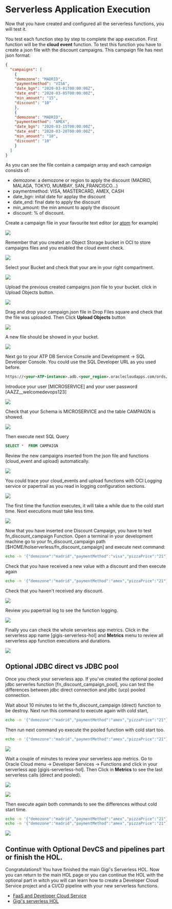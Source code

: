 # Serverless Application Execution
Now that you have created and configured all the serverless functions, you will test it.

You test each function step by step to complete the app execution.
First function will be the **cloud event** function. To test this function you have to create a json file with the discount campaigns. This campaign file has next json format:
```json
{
  "campaigns": [
    {
    "demozone": "MADRID",
    "paymentmethod": "VISA",
    "date_bgn": "2020-03-01T00:00:00Z",
    "date_end": "2020-03-05T00:00:00Z",
    "min_amount": "15",
    "discount": "10"
    },
    {
    "demozone": "MADRID",
    "paymentmethod": "AMEX",
    "date_bgn": "2020-03-15T00:00:00Z",
    "date_end": "2020-03-20T00:00:00Z",
    "min_amount": "10",
    "discount": "10"
    }
  ]
}
```
As you can see the file contain a campaign array and each campaign consists of: 
- demozone: a demozone or region to apply the discount (MADRID, MALAGA, TOKYO, MUMBAY, SAN_FRANCISCO...)
- paymentmethod: VISA, MASTERCARD, AMEX, CASH
- date_bgn: inital date for applay the discount
- date_end: final date to apply the discount
- min_amount: the min amount to apply the discount
- discount: % of discount.

Create a campaign file in your favourite text editor (or [atom](https://atom.io/) for example)

![](./media/fn-execution/faas-app-execution01.png)

Remember that you created an Object Storage bucket in OCI to store campaigns files and you enabled the cloud event check. 

![](./media/fn-execution/faas-app-execution02.png)

Select your Bucket and check that your are in your right compartment.

![](./media/fn-execution/faas-app-execution03.png)

Upload the previous created campaigns json file to your bucket. click in Upload Objects button.

![](./media/fn-execution/faas-app-execution04.png)

Drag and drop your campaign.json file in Drop Files square and check that the file was uploaded. Then Click **Upload Objects** button

![](./media/fn-execution/faas-app-execution05.png)

A new file should be showed in your bucket.

![](./media/fn-execution/faas-app-execution06.png)

Next go to your ATP DB Service Console and Development -> SQL Developer Console. You could use the SQL Developer URL as you used before.

```html
https://<your-ATP-instance>.adb.<your_region>.oraclecloudapps.com/ords/atp/_sdw/?nav=worksheet
```
Introduce your user [MICROSERVICE] and your user password [AAZZ__welcomedevops123]

![](./media/ATP-configure07.PNG)

Check that your Schema is MICROSERVICE and the table CAMPAIGN is showed.

![](./media/fn-execution/faas-app-execution07.png)

Then execute next SQL Query 
```sql 
SELECT *  FROM CAMPAIGN
``` 
Review the new campaigns inserted from the json file and functions (cloud_event and upload) automatically.

![](./media/fn-execution/faas-app-execution08.png)

You could trace your cloud_events and upload functions with OCI Logging service or papertrail as you read in logging configuration sections. 

![](./media/fn-execution/faas-app-execution09.png)

The first time the function executes, it will take a while due to the cold start time. Next executions must take less time.

![](./media/fn-execution/faas-app-execution10.png)

Now that you have inserted one Discount Campaign, you have to test fn_discount_campaign Function. Open a terminal in your development machine go to your fn_discount_campaign path [$HOME/holserverless/fn_discount_campaign] and execute next command:
```sh
echo -n '{"demozone":"madrid","paymentMethod":"visa","pizzaPrice":"21"}' | fn invoke gigis-serverless-hol fn_discount_campaign
```
Check that you have received a new value with a discount and then execute again
```sh
echo -n '{"demozone":"madrid","paymentMethod":"amex","pizzaPrice":"21"}' | fn invoke gigis-serverless-hol fn_discount_campaign
```
Check that you haven't received any discount.

![](./media/fn-execution/faas-app-execution11.png)

Review you papertrail log to see the function logging.

![](./media/fn-execution/faas-app-execution12.png)

Finally you can check the whole serverless app metrics. Click in the serverless app name [gigis-serverless-hol] and **Metrics** menu to review all serverless app function executions and durations.

![](./media/fn-execution/faas-app-execution13.png)

## Optional JDBC direct vs JDBC pool
Once you check your serverless app. If you've created the optional pooled jdbc serverles function [fn_discount_campaign_pool], you can test the differences between jdbc direct connection and jdbc (ucp) pooled connection.

Wait about 10 minutes to let the fn_discount_campaign (direct) function to be destroy. Next run this command to execute again with cold start,

```sh
echo -n '{"demozone":"madrid","paymentMethod":"amex","pizzaPrice":"21"}' | fn invoke gigis-serverless-hol fn_discount_campaign
```
Then run next command yo execute the pooled function with cold start too.

```sh
echo -n '{"demozone":"madrid","paymentMethod":"amex","pizzaPrice":"21"}' | fn invoke gigis-serverless-hol fn_discount_campaign_pool
```

![](./media/fn-execution/faas-app-execution14.png)

Wait a couple of minutes to review your serverless app metrics. Go to Oracle Cloud menu -> Developer Services -> Functions and click in your serverless app [gigis-serverless-hol]. Then Click in **Metrics** to see the last serverless calls (direct and pooled).

![](./media/fn-execution/faas-app-execution15.png)

![](./media/fn-execution/faas-app-execution16.png)

Then execute again both commands to see the differences without cold start time.

```sh
echo -n '{"demozone":"madrid","paymentMethod":"amex","pizzaPrice":"21"}' | fn invoke gigis-serverless-hol fn_discount_campaign
echo -n '{"demozone":"madrid","paymentMethod":"amex","pizzaPrice":"21"}' | fn invoke gigis-serverless-hol fn_discount_campaign_pool
```

![](./media/fn-execution/faas-app-execution17.png)

## Continue with Optional DevCS and pipelines part or finish the HOL.
Congratulations!! You have finished the main Gigi's Serverless HOL. Now you can return to the main HOL page or you can continue the HOL with the optional part in witch you will can learn how to create a Developer Cloud Service project and a CI/CD pipeline with your new serverless functions.

* [FaaS and Developer Cloud Service](https://github.com/oraclespainpresales/GigisPizzaHOL/blob/master/devcs2fn.md)
* [Gigi's serverless HOL](https://github.com/oraclespainpresales/GigisPizzaHOL/blob/master/gigis-serverless-HOL.md)
